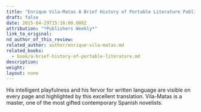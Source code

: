 ```yaml
---
title: "Enrique Vila-Matas A Brief History of Portable Literature Publishers Weekly"
draft: false
date: 2015-04-29T15:16:00.000Z
attribution: "*Publishers Weekly*"
link_to_original:
nd_author_of_this_review:
related_author: author/enrique-vila-matas.md
related_books:
  - book/a-brief-history-of-portable-literature.md
description:
weight:
layout: none
---
```

His intelligent playfulness and his fervor for written language are visible on every page and highlighted by this excellent translation. Vila-Matas is a master, one of the most gifted contemporary Spanish novelists.

